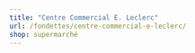 ```yaml
---
title: "Centre Commercial E. Leclerc"
url: /fondettes/centre-commercial-e-leclerc/
shop: supermarché
---
```

